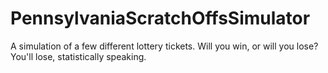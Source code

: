 # PennsylvaniaScratchOffsSimulator
A simulation of a few different lottery tickets. Will you win, or will you lose? You'll lose, statistically speaking.
